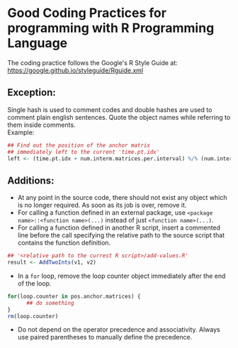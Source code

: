 # Good Coding Practices for programming with R Programming Language

The coding practice follows the Google's R Style Guide at: https://google.github.io/styleguide/Rguide.xml

## Exception: 
Single hash is used to comment codes and double hashes are used to comment plain english sentences. Quote the object names while referring to them inside comments.  
Example:
```r
## Find out the position of the anchor matrix
## immediately left to the current 'time.pt.idx'
left <- (time.pt.idx + num.interm.matrices.per.interval) %/% (num.interm.matrices.per.interval + 1)
```


## Additions:
* At any point in the source code, there should not exist any object which is no longer required. As soon as its job is over, remove it.
* For calling a function defined in an external package, use `<package name>::<function name>(...)` instead of just `<function name>(...)`.
* For calling a function defined in another R script, insert a commented line before the call specifying the relative path to the source script that contains the function definition. 
```r
## '<relative path to the currest R script>/add-values.R'
result <- AddTwoInts(v1, v2)
```
* In a `for` loop, remove the loop counter object immediately after the end of the loop.
```r
for(loop.counter in pos.anchor.matrices) {
      ## do something
}
rm(loop.counter)
```
* Do not depend on the operator precedence and associativity. Always use paired parentheses to manually define the precedence. 
